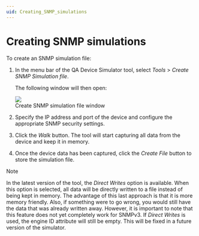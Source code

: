 ```yaml
---
uid: Creating_SNMP_simulations
---
```


# Creating SNMP simulations

To create an SNMP simulation file:

1. In the menu bar of the QA Device Simulator tool, select *Tools* > *Create SNMP Simulation file*.

   The following window will then open:

   ![](~/develop/images/QADS_CreateSNMP.png)
   <br>Create SNMP simulation file window

1. Specify the IP address and port of the device and configure the appropriate SNMP security settings.

1. Click the *Walk* button. The tool will start capturing all data from the device and keep it in memory.

1. Once the device data has been captured, click the *Create File* button to store the simulation file.

> [!NOTE]
> In the latest version of the tool, the *Direct Writes* option is available. When this option is selected, all data will be directly written to a file instead of being kept in memory. The advantage of this last approach is that it is more memory friendly. Also, if something were to go wrong, you would still have the data that was already written away. However, it is important to note that this feature does not yet completely work for SNMPv3. If *Direct Writes* is used, the engine ID attribute will still be empty. This will be fixed in a future version of the simulator.

